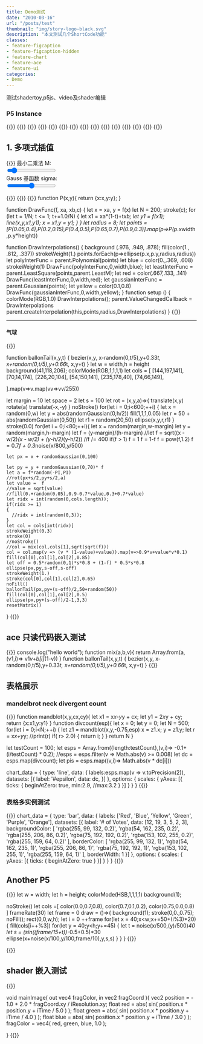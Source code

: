 ```yaml
---
title: Demo测试
date: "2010-03-16"
url: "/posts/test"
thumbnail: "img/story-logo-black.svg"
description: "本文测试几个ShortCode功能"
classes:
- feature-figcaption
- feature-figcaption-hidden
- feature-chart
- feature-ace
- feature-ui
categories:
- Demo
---
```

测试shadertoy,p5js、video及shader编辑
<!--more-->

  
### P5 Instance


{{<row>}}
{{<col width= 0.4 >}}
{{<sliderbar id=test1 width=0.9 title=sigma >}}
{{</col>}}
{{<col width= 0.4 >}}
{{<sliderbar id=test2 width=0.7 >}}
{{<sliderbar id=test2 width=0.7 >}}
{{</col>}}
{{<col width= 0.2 >}}
{{<checkbox id=abcd >}}
{{<checkbox id=tg2dd >}}
{{<checkbox id=tjjd2 >}}
  {{<checkbox id=tjjd2 >}}
{{</col>}}
{{</row>}}
## 1. 多项式插值
{{<rawhtml>}}
  最小二乘法 M:<span id="demo"></span><br>
  <input type="range" min="0" max="100" value="10" class="slider" id="myRange"><br>
   Gauss 基函数 sigma:<span id="sigmaValue"></span><br>
     <input type="range" min="0" max="100" value="50" class="slider" id="sigmaRange"><br>
  
<script type="text/javascript" >
function mix(a,b,f){
  return a*f+(1-f)*b;
}  
var slider = document.getElementById("myRange");
var output = document.getElementById("demo");
run_interpolation = null
LeastM = 5

ValueChangedCallback = null
let onSlideInput = function() {
  
  let m = Math.round((slider.value)/100.0 *8 + 2);
  output.innerHTML = m;
  if(m != LeastM){
    LeastM = m
    if(ValueChangedCallback !== null)
      ValueChangedCallback()
  }

}
slider.oninput = onSlideInput;
onSlideInput();

GaussSigma = 1
var sigmaSlider = document.getElementById("sigmaRange");
var sigmaOutput = document.getElementById("sigmaValue");
let onSigmaSlideInput = function(){
    let s = Math.round((sigmaSlider.value)/100.0 *29 + 1);
    sigmaOutput.innerHTML = s
    if(s != GaussSigma)
    {
      GaussSigma = s
      if(ValueChangedCallback != null)
        ValueChangedCallback()
    }
}
sigmaSlider.oninput = onSigmaSlideInput
onSigmaSlideInput()

function GaussianElimination(matrix)
{
    let N = matrix.length;
    if (N != matrix[0].length - 1)
        return
    for (let row = 0; row < N - 1; ++row)
    {
        //step0 find maxrow and swap
        let maxE = matrix[row][row];
        let maxIdx = row;
        for (let i = row + 1; i < N; ++i)
        {
            if (maxE < matrix[i][row])
            {
                maxE = matrix[i][row];
                maxIdx = i;
            }
        }

        //0.1 swap
        if (maxIdx != row)
        {
          let t = matrix[maxIdx];
          matrix[maxIdx] = matrix[row]
          matrix[row] = t; 
        }
        if (Math.abs(matrix[row][row]) < 0.001)
        {
          return;
        }
        //elimination cols below row
        for (let i = row + 1; i < N; ++i)
        {
            let ef = -matrix[i][row] / matrix[row][row];
            for (let j = row; j < N + 1; ++j)
            {
                matrix[i][j] += ef * matrix[row][j];
            }
        }
    }
    //elimination cols up row
    for (let row = N - 1; row >= 0; --row)
    {
        matrix[row][N] = matrix[row][N] / matrix[row][row];
        matrix[row][row] = 1.0;
        for (let j = row - 1; j >= 0; --j)
        {
            //
            matrix[j][N] -= matrix[row][N] * matrix[j][row];
            matrix[j][row] = 0;
        }
    }
}

function Polynomial(points)
{
    if (points == null || points.length <= 1) //点必须大于1
    {
        return null;
    }
    let n = points.length;
    let matrix = Array.from({length:n});
    for (let i = 0; i < n; ++i)
    {
        matrix[i] = Array.from({length:n});
        matrix[i][0] = 1;//常数项
        for (let j = 1; j < n; ++j)//a0+a1x+a2x^2
        {
            matrix[i][j] = matrix[i][j - 1] * points[i].x;
        }
        matrix[i][n] = points[i].y; 
    }
    GaussianElimination(matrix);
    return x => {
        let y = matrix[0][n];
        let dx = x;
        for (let i = 1; i < n; ++i)
        {
            y += matrix[i][n] * dx;
            dx *= x;
        }
        return y;
    }
}
let add = (a,b) => a+b
//f(x) = a0+a1x+a2x^2...+amx^m
function LeastSquare(points,m)
{
  m = Math.min(points.length-1,m)
  let matrix = Array.from({length:m+1})
  for (let j = 0; j <= m; j++) {
    matrix[j]=Array.from({length:m+2})
    for (let i = 0; i <=m; i++) {
      matrix[j][i] = points.map(p=>p.x**i * p.x**j).reduce(add)
    }
    matrix[j][m+1] = points.map(p=>p.y * p.x**j).reduce(add)
  }
  GaussianElimination(matrix);
  return x => {
        let y = matrix[0][m+1];
        let dx = x;
        for (let i = 1; i <= m; ++i)
        {
            y += matrix[i][m+1] * dx;
            dx *= x;
        }
        return y;
    }
}
function G(points,x,i){
  let dx = x-points[i].x;
  return Math.exp(-0.5*dx*dx/(GaussSigma*GaussSigma))
}
function Gaussian(points)
{
    if (points == null || points.length <= 1) //点必须大于1
    {
        return null;
    }
    let n = points.length;
    let matrix = Array.from({length:n});
    for (let i = 0; i < n; ++i)
    {
        matrix[i] = Array.from({length:n});
        matrix[i][0] = 1;//常数项
        for (let j = 1; j < n; ++j)
        {
            matrix[i][j] = G(points,points[i].x,j);

        }
        matrix[i][n] = points[i].y; 
    }
    GaussianElimination(matrix);

    return x => {
        let y = matrix[0][n];
        for (let i = 1; i < n; ++i)
        {
            y += matrix[i][n] * G(points,x,i);
        }
        return y;
    }
}
</script>
{{</rawhtml>}}
{{<jsfile src=/js/posts/interpolation.js >}}
{{<p5js id=interpolation height=420 >}}
function P(x,y){
  return {x:x,y:y};
}

function DrawFunc(f, xa, xb,c)
{
    let x = xa, y = f(x)
    let N = 200;
    stroke(c);
    for (let t = 1/N; t <= 1; t+=1.0/N)
    {
        let x1 = xa*(1-t)+t*xb;
        let y1 = f(x1);       
        line(x,y,x1,y1);
        x = x1,y = y1;
    }
}
let radius = 8;
let points = [P(0.05,0.4),P(0.2,0.15),P(0.4,0.5),P(0.65,0.7),P(0.9,0.3)].map(p=>P(p.x*width,p.y*height))

function DrawInterpolations()
{
  background (.976, .949, .878);
  fill(color(1., .812, .337))
  strokeWeight(1.)
  points.forEach(p=>ellipse(p.x,p.y,radius,radius))
  let polyInterFunc = parent.Polynomial(points)
  let blue = color(0.,.369, .608)
  strokeWeight(1)
  DrawFunc(polyInterFunc,0,width,blue);
  let leastInterFunc = parent.LeastSquare(points,parent.LeastM);
  let red = color(.667,.133, .141)
  DrawFunc(leastInterFunc,0,width,red);
  let gaussianInterFunc = parent.Gaussian(points);
  let yellow = color(0.1,0.8)
  DrawFunc(gaussianInterFunc,0,width,yellow);
} 
function setup () {  
  colorMode(RGB,1.0)
  DrawInterpolations();
  parent.ValueChangedCallback = DrawInterpolations
  parent.createInterpolation(this,points,radius,DrawInterpolations)
}
{{</p5js>}}

---

#### 气球
{{<p5js hideCode=false noSetup=true height=900 code-height=400 >}}

function ballonTail(x,y,t)
{
bezier(x,y,
       x-random(0,t/5),y+0.33*t,
       x+random(0,t/5),y+0.66*t,
       x,y+t)
}
let w = width,h = height
background(41,118,206);
colorMode(RGB,1,1,1,1)
let cols = [
  [144,197,141],  
  [70,14,174],
  [226,20,104], 
  [54,150,141],
  [235,178,40],
  [74,66,149],
  
].map(v=>v.map(vv=>vv/255))

let margin = 10
let space = 2
let s = 100
let rot = (x,y,a)=>{
  translate(x,y)
  rotate(a)
  translate(-x,-y)
}
noStroke()
for(let i = 0;i<600;++i)
{
  let x = random(0,w)
  let y = abs(randomGaussian(0,h/2))
  fill(1,1,1,0.05)
  let r = 50 + abs(randomGaussian(0,50))
  let r1 = random(20,50)
  ellipse(x,y,r,r1)
}
stroke(0.0)
for(let i = 0;i<80;++i){
  let x = random(margin,w-margin)
  let y = random(margin,h-margin)
  let f = (y-margin)/(h-margin)
    //let f = sqrt((x - w/2)*(x - w/2) + (y-h/2)*(y-h/2))
    //f /= 400
    if(f > 1) f = 1
    f = 1-f
    f = pow(f,1.2)
    f = 0.7*f + 0.3*noise(x/800,y/500)
    
    let px = x + randomGaussian(0,100)
    
    let py = y + randomGaussian(0,70)* f
    let a = f*random(-PI,PI)
    //rot(px+s/2,py+s/2,a)
    let value =  f
    //value = sqrt(value)
    //fill(0.+random(0.05),0.9-0.7*value,0.3+0.7*value)
    let ridx = int(random(0,cols.length));
    if(ridx >= 1)
    {
      //ridx = int(random(0,3));
    }
    let col = cols[int(ridx)]
    strokeWeight(0.3)
    stroke(0)
    //noStroke()
    //col = mix(col,cols[1],sqrt(sqrt(f)))
    col = col.map(v => (v * (1-value)+value)).map(v=>0.9*v+value*v*0.1)
    fill(col[0],col[1],col[2],0.85)
    let off = 0.5*random(0,1)*s*0.8 + (1-f) * 0.5*s*0.8
    ellipse(px,py,s-off,s-off)
    strokeWeight(1.)
    stroke(col[0],col[1],col[2],0.65)
    noFill()
    ballonTail(px,py+(s-off)/2,50+random(50))
    fill(col[0],col[1],col[2],0.5)
    ellipse(px,py+(s-off)/2-1,3,3)
    resetMatrix()
} 
{{</p5js >}}

## ace 只读代码嵌入测试
{{<ace height=300 readOnly=true >}}
console.log("hello world");
function mix(a,b,v){
return Array.from(a,(v1,i)=> v1*v+b[i]*(1-v))
}
function ballonTail(x,y,t)
{
bezier(x,y,
       x-random(0,t/5),y+0.33*t,
       x+random(0,t/5),y+0.66*t,
       x,y+t)
}
{{</ace>}}



## 表格展示
### mandelbrot neck divergent count
{{<chart code-height=360 height=300 hideCode=false >}}
function mandblot(x,y,cx,cy){
  let x1 = x*x-y*y + cx;
  let y1 = 2*x*y + cy;
  return {x:x1,y:y1}
}
function divcount(esp){
  let x = 0;
  let y = 0;
  let N = 500;
  for(let i = 0;i<N;++i)
  {
    let z1 = mandblot(x,y,-0.75,esp)
    x = z1.x;
    y = z1.y;
    let r = x*x+y*y;
    //print(r)
    if( r> 2.0)
    {
      return i;
    }
  }
  return N
}


let testCount = 100;
let esps = Array.from({length:testCount},(v,i)=> -0.1+(i/testCount) * 0.2);
//esps = esps.filter(v => Math.abs(v) >= 0.008)
let dc = esps.map(divcount);
let pis = esps.map((v,i)=> Math.abs(v * dc[i]))

chart_data = {
    type: 'line',
    data: {
    	labels:esps.map(v => v.toPrecision(2)),       
        datasets: [{
            label: '#epsilon',
            data: dc,
        }]
    },
    options: {
        scales: {
            yAxes: [{
                ticks: {
                    beginAtZero: true,
                    min:2.9,
                    //max:3.2
                }
            }]
        }
    }
}
{{</chart>}}
### 表格多实例测试
{{<chart code-height=360 height=300 hideCode=true >}}
chart_data =  {
  type: 'bar',
  data: {
      labels: ['Red', 'Blue', 'Yellow', 'Green', 'Purple', 'Orange'],
      datasets: [{
          label: '# of Votes',
          data: [12, 19, 3, 5, 2, 3],
          backgroundColor: [
              'rgba(255, 99, 132, 0.2)',
              'rgba(54, 162, 235, 0.2)',
              'rgba(255, 206, 86, 0.2)',
              'rgba(75, 192, 192, 0.2)',
              'rgba(153, 102, 255, 0.2)',
              'rgba(255, 159, 64, 0.2)'
          ],
          borderColor: [
              'rgba(255, 99, 132, 1)',
              'rgba(54, 162, 235, 1)',
              'rgba(255, 206, 86, 1)',
              'rgba(75, 192, 192, 1)',
              'rgba(153, 102, 255, 1)',
              'rgba(255, 159, 64, 1)'
          ],
          borderWidth: 1
      }]
  },
  options: {
      scales: {
          yAxes: [{
              ticks: {
                  beginAtZero: true
              }
          }]
      }
  }
}
{{</chart>}}
## Another P5
{{<p5js  noSetup=true hideCode=true >}}
let w = width;
let h = height;
colorMode(HSB,1,1,1,1)
background(1);

noStroke()
let cols =[
  color(0.0,0.7,0.8),
  color(0.7,0.1,0.2),
  color(0.75,0.0,0.8)
  ]
frameRate(30)
let frame = 0
draw = ()=>{
  background(1);
  stroke(0,0.,0.75);
  noFill();
  rect(0,0,w,h);
  let i = 0
  ++frame
  for(let x = 40;x<w;x+=50+(i%3)*20)
  {
    fill(cols[i++%3])
    for(let y = 40;y<h;y+=45)
    {
      let t = noise(x/500,(y)/500)*40
      let s = (sin((frame/15+t))*-0.5+0.5)*30 
      ellipse(x+noise(x/100,y/100,frame/10),y,s,s)
    }
  }
}
{{</p5js >}}


{{<math>}}
\begin{cases}
    y_0&=&a_0+a_1x_0+a_2x_0^2+...+a_mx_0^m\\
    y_1&=&a_0+a_1x_1+a_2x_1^2+...+a_mx_1^m\\
    &\vdots&  \\
    y_n&=&a_0+a_1x_n+a_2x_n^2+...+a_mx_n^m\\
\end{cases}
{{</math>}}

## shader 嵌入测试
{{<shader >}}

void mainImage( out vec4 fragColor, in vec2 fragCoord ){
  vec2 position = - 1.0 + 2.0 * fragCoord.xy / iResolution.xy;
  float red = abs( sin( position.x * position.y + iTime / 5.0 ) );
  float green = abs( sin( position.x * position.y + iTime / 4.0 ) );
  float blue = abs( sin( position.x * position.y + iTime / 3.0 ) );
  fragColor = vec4( red, green, blue, 1.0 );

}
{{</shader >}}


